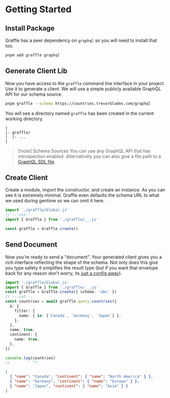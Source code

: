 # Getting Started <Badge text="generated client" />

## Install Package

Graffle has a peer dependency on `graphql` so you will need to install that too.

```sh
pnpm add graffle graphql
```

## Generate Client Lib

<!-- TODO Default the output and name to "graffle"  -->

Now you have access to the `graffle` command line interface in your project. Use it to generate a client. We will use a simple publicly available GraphQL API for our schema source.

```sh
pnpm graffle --schema https://countries.trevorblades.com/graphql
```

You will see a directory named `graffle` has been created in the current working directory.

```
|
|- graffle/
|  |- ...
|
```

> [!note] Schema Sources
> You can use any GraphQL API that has introspection enabled. Alternatively you can also give a file path to a [GraphQL SDL file](https://todo).

## Create Client

Create a module, import the constructor, and create an instance. As you can see it is extremely minimal. Graffle even defaults the schema URL to what we used during gentime so we can omit it here.

```ts twoslash
import './graffle/Global.js'
// ---cut---
import { Graffle } from './graffle/__.js'

const graffle = Graffle.create()
```

## Send Document

Now you're ready to send a "document". Your generated client gives you a rich interface reflecting the shape of the schema. Not only does this give you type safety it simplifies the result type (but if you want that envelope back for any reason don't worry, its [just a config away](./todo)).

```ts twoslash
import './graffle/Global.js'
import { Graffle } from './graffle/__.js'
const graffle = Graffle.create({ schema: 'abc' })
// ---cut---
const countries = await graffle.query.countries({
  $: {
    filter: {
      name: { in: [`Canada`, `Germany`, `Japan`] },
    },
  },
  name: true,
  continent: {
    name: true,
  },
})

console.log(countries)
//          ^?
```

```json
[
  { "name": "Canada", "continent": { "name": "North America" } },
  { "name": "Germany", "continent": { "name": "Europe" } },
  { "name": "Japan", "continent": { "name": "Asia" } }
]
```
